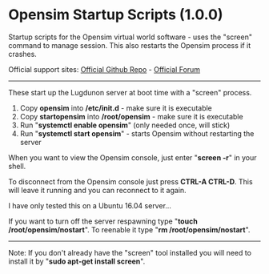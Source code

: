 # Opensim Startup Scripts (1.0.0)
Startup scripts for the Opensim virtual world software - uses the "screen" command to manage session. This also restarts the Opensim process if it crashes.

Official support sites: [Official Github Repo](https://github.com/fstltna/OpensimStartup) - [Official Forum](https://opensimcity.org/index.php/forum/server-software)

---
These start up the Lugdunon server at boot time with a "screen" process.

1. Copy **opensim** into **/etc/init.d** - make sure it is executable
2. Copy **startopensim** into **/root/opensim** - make sure it is executable
3. Run "**systemctl enable opensim**" (only needed once, will stick)
4. Run "**systemctl start opensim**" - starts Opensim without restarting the server

When you want to view the Opensim console, just enter "**screen -r**" in your shell.

To disconnect from the Opensim console just press **CTRL-A CTRL-D**. This will leave it running and you can reconnect to it again.

I have only tested this on a Ubuntu 16.04 server...

If you want to turn off the server respawning type "**touch /root/opensim/nostart**". To reenable it type "**rm /root/opensim/nostart**".

---
Note: If you don't already have the "screen" tool installed you will need to install it by "**sudo apt-get install screen**".
